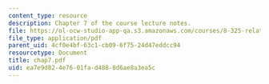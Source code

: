 ```yaml
---
content_type: resource
description: Chapter 7 of the course lecture notes.
file: https://ol-ocw-studio-app-qa.s3.amazonaws.com/courses/8-325-relativistic-quantum-field-theory-iii-spring-2003/ea7e9d824e7601fad4888d6ae8a3ea5c_chap7.pdf
file_type: application/pdf
parent_uid: 4cf0e4bf-63c1-cb09-6f75-24d47eddcc94
resourcetype: Document
title: chap7.pdf
uid: ea7e9d82-4e76-01fa-d488-8d6ae8a3ea5c
---
```

